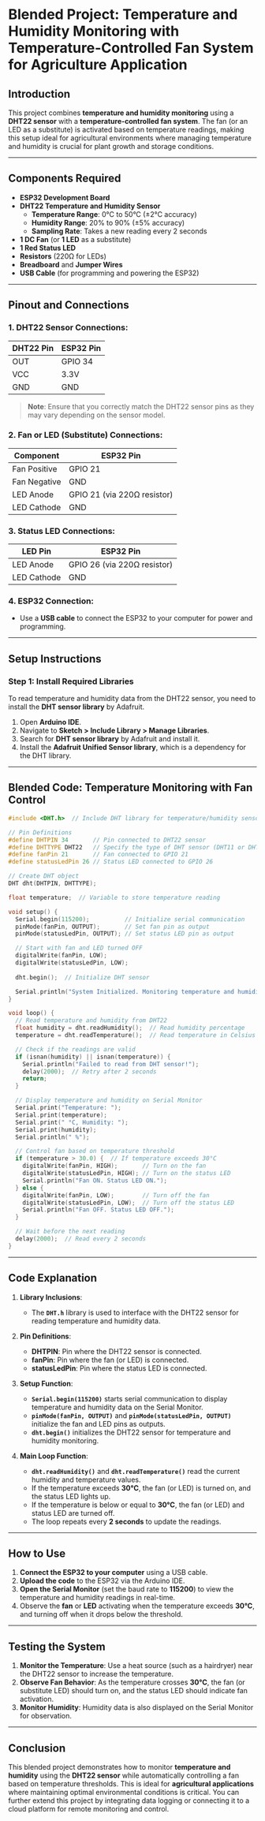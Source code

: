 # **Blended Project: Temperature and Humidity Monitoring with Temperature-Controlled Fan System for Agriculture Application**

## **Introduction**

This project combines **temperature and humidity monitoring** using a **DHT22 sensor** with a **temperature-controlled fan system**. The fan (or an LED as a substitute) is activated based on temperature readings, making this setup ideal for agricultural environments where managing temperature and humidity is crucial for plant growth and storage conditions.

---

## **Components Required**

- **ESP32 Development Board**
- **DHT22 Temperature and Humidity Sensor**
  - **Temperature Range**: 0°C to 50°C (±2°C accuracy)
  - **Humidity Range**: 20% to 90% (±5% accuracy)
  - **Sampling Rate**: Takes a new reading every 2 seconds
- **1 DC Fan** (or **1 LED** as a substitute)
- **1 Red Status LED**
- **Resistors** (220Ω for LEDs)
- **Breadboard** and **Jumper Wires**
- **USB Cable** (for programming and powering the ESP32)

---

## **Pinout and Connections**

### **1. DHT22 Sensor Connections:**

| **DHT22 Pin** | **ESP32 Pin** |
| ------------- | ------------- |
| OUT           | GPIO 34       |
| VCC           | 3.3V          |
| GND           | GND           |

> **Note**: Ensure that you correctly match the DHT22 sensor pins as they may vary depending on the sensor model.

### **2. Fan or LED (Substitute) Connections:**

| **Component**    | **ESP32 Pin** |
| ---------------- | ------------- |
| Fan Positive     | GPIO 21       |
| Fan Negative     | GND           |
| LED Anode        | GPIO 21 (via 220Ω resistor) |
| LED Cathode      | GND           |

### **3. Status LED Connections:**

| **LED Pin**    | **ESP32 Pin** |
| -------------- | ------------- |
| LED Anode      | GPIO 26 (via 220Ω resistor) |
| LED Cathode    | GND           |

### **4. ESP32 Connection:**

- Use a **USB cable** to connect the ESP32 to your computer for power and programming.

---

## **Setup Instructions**

### **Step 1: Install Required Libraries**

To read temperature and humidity data from the DHT22 sensor, you need to install the **DHT sensor library** by Adafruit.

1. Open **Arduino IDE**.
2. Navigate to **Sketch > Include Library > Manage Libraries**.
3. Search for **DHT sensor library** by Adafruit and install it.
4. Install the **Adafruit Unified Sensor library**, which is a dependency for the DHT library.

---

## **Blended Code: Temperature Monitoring with Fan Control**

```cpp
#include <DHT.h>  // Include DHT library for temperature/humidity sensor

// Pin Definitions
#define DHTPIN 34       // Pin connected to DHT22 sensor
#define DHTTYPE DHT22   // Specify the type of DHT sensor (DHT11 or DHT22)
#define fanPin 21       // Fan connected to GPIO 21
#define statusLedPin 26 // Status LED connected to GPIO 26

// Create DHT object
DHT dht(DHTPIN, DHTTYPE);  

float temperature;  // Variable to store temperature reading

void setup() {
  Serial.begin(115200);          // Initialize serial communication
  pinMode(fanPin, OUTPUT);       // Set fan pin as output
  pinMode(statusLedPin, OUTPUT); // Set status LED pin as output

  // Start with fan and LED turned OFF
  digitalWrite(fanPin, LOW);
  digitalWrite(statusLedPin, LOW);
  
  dht.begin();  // Initialize DHT sensor

  Serial.println("System Initialized. Monitoring temperature and humidity...");
}

void loop() {
  // Read temperature and humidity from DHT22
  float humidity = dht.readHumidity();  // Read humidity percentage
  temperature = dht.readTemperature();  // Read temperature in Celsius

  // Check if the readings are valid
  if (isnan(humidity) || isnan(temperature)) {
    Serial.println("Failed to read from DHT sensor!");
    delay(2000);  // Retry after 2 seconds
    return;
  }

  // Display temperature and humidity on Serial Monitor
  Serial.print("Temperature: ");
  Serial.print(temperature);
  Serial.print(" °C, Humidity: ");
  Serial.print(humidity);
  Serial.println(" %");

  // Control fan based on temperature threshold
  if (temperature > 30.0) {  // If temperature exceeds 30°C
    digitalWrite(fanPin, HIGH);       // Turn on the fan
    digitalWrite(statusLedPin, HIGH); // Turn on the status LED
    Serial.println("Fan ON. Status LED ON.");
  } else {
    digitalWrite(fanPin, LOW);        // Turn off the fan
    digitalWrite(statusLedPin, LOW);  // Turn off the status LED
    Serial.println("Fan OFF. Status LED OFF.");
  }

  // Wait before the next reading
  delay(2000);  // Read every 2 seconds
}
```

---

## **Code Explanation**

1. **Library Inclusions**:
   - The **`DHT.h`** library is used to interface with the DHT22 sensor for reading temperature and humidity data.
  
2. **Pin Definitions**:
   - **DHTPIN**: Pin where the DHT22 sensor is connected.
   - **fanPin**: Pin where the fan (or LED) is connected.
   - **statusLedPin**: Pin where the status LED is connected.

3. **Setup Function**:
   - **`Serial.begin(115200)`** starts serial communication to display temperature and humidity data on the Serial Monitor.
   - **`pinMode(fanPin, OUTPUT)`** and **`pinMode(statusLedPin, OUTPUT)`** initialize the fan and LED pins as outputs.
   - **`dht.begin()`** initializes the DHT22 sensor for temperature and humidity monitoring.

4. **Main Loop Function**:
   - **`dht.readHumidity()`** and **`dht.readTemperature()`** read the current humidity and temperature values.
   - If the temperature exceeds **30°C**, the fan (or LED) is turned on, and the status LED lights up.
   - If the temperature is below or equal to **30°C**, the fan (or LED) and status LED are turned off.
   - The loop repeats every **2 seconds** to update the readings.

---

## **How to Use**

1. **Connect the ESP32 to your computer** using a USB cable.
2. **Upload the code** to the ESP32 via the Arduino IDE.
3. **Open the Serial Monitor** (set the baud rate to **115200**) to view the temperature and humidity readings in real-time.
4. Observe the **fan** or **LED** activating when the temperature exceeds **30°C**, and turning off when it drops below the threshold.

---

## **Testing the System**

1. **Monitor the Temperature**: Use a heat source (such as a hairdryer) near the DHT22 sensor to increase the temperature.
2. **Observe Fan Behavior**: As the temperature crosses **30°C**, the fan (or substitute LED) should turn on, and the status LED should indicate fan activation.
3. **Monitor Humidity**: Humidity data is also displayed on the Serial Monitor for observation.

---

## **Conclusion**

This blended project demonstrates how to monitor **temperature and humidity** using the **DHT22 sensor** while automatically controlling a fan based on temperature thresholds. This is ideal for **agricultural applications** where maintaining optimal environmental conditions is critical. You can further extend this project by integrating data logging or connecting it to a cloud platform for remote monitoring and control.
